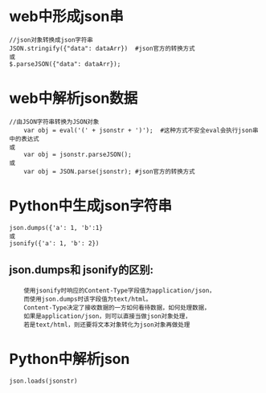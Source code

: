 # web中形成json串

```
//json对象转换成json字符串
JSON.stringify({"data": dataArr})  #json官方的转换方式
或
$.parseJSON({"data": dataArr});
```
# web中解析json数据

```angular2html
//由JSON字符串转换为JSON对象
    var obj = eval('(' + jsonstr + ')');  #这种方式不安全eval会执行json串中的表达式
或
    var obj = jsonstr.parseJSON();   
或
    var obj = JSON.parse(jsonstr); #json官方的转换方式
```

# Python中生成json字符串

```angular2html
json.dumps({'a': 1, 'b':1}
或
jsonify({'a': 1, 'b': 2})
```
## json.dumps和 jsonify的区别:

```angular2html
    使用jsonify时响应的Content-Type字段值为application/json，
    而使用json.dumps时该字段值为text/html。
    Content-Type决定了接收数据的一方如何看待数据，如何处理数据，
    如果是application/json，则可以直接当做json对象处理，
    若是text/html，则还要将文本对象转化为json对象再做处理
```

# Python中解析json

```angular2html
json.loads(jsonstr)
```